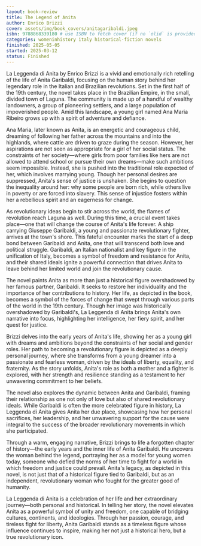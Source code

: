 ```yaml
---
layout: book-review
title: The Legend of Anita
author: Enrico Brizzi
cover: assets/img/book_covers/anitagaribaldi.jpeg
isbn: 9788868339180 # use ISBN to fetch cover (if no `olid` is provided, dashes are optional)
categories: womeninhistory italy historical-fiction novels
finished: 2025-05-05
started: 2025-03-12
status: Finished
---
```


La Leggenda di Anita by Enrico Brizzi is a vivid and emotionally rich retelling of the life of Anita Garibaldi, focusing on the human story behind her legendary role in the Italian and Brazilian revolutions. Set in the first half of the 19th century, the novel takes place in the Brazilian Empire, in the small, divided town of Laguna. The community is made up of a handful of wealthy landowners, a group of pioneering settlers, and a large population of impoverished people. Amid this landscape, a young girl named Ana Maria Ribeiro grows up with a spirit of adventure and defiance.

Ana Maria, later known as Anita, is an energetic and courageous child, dreaming of following her father across the mountains and into the highlands, where cattle are driven to graze during the season. However, her aspirations are not seen as appropriate for a girl of her social status. The constraints of her society—where girls from poor families like hers are not allowed to attend school or pursue their own dreams—make such ambitions seem impossible. Instead, she is pushed into the traditional role expected of her, which involves marrying young. Though her personal desires are suppressed, Anita's sense of justice is unshaken. She begins to question the inequality around her: why some people are born rich, while others live in poverty or are forced into slavery. This sense of injustice fosters within her a rebellious spirit and an eagerness for change.

As revolutionary ideas begin to stir across the world, the flames of revolution reach Laguna as well. During this time, a crucial event takes place—one that will change the course of Anita's life forever. A ship carrying Giuseppe Garibaldi, a young and passionate revolutionary fighter, arrives at the town's shore. This fateful encounter marks the start of a deep bond between Garibaldi and Anita, one that will transcend both love and political struggle. Garibaldi, an Italian nationalist and key figure in the unification of Italy, becomes a symbol of freedom and resistance for Anita, and their shared ideals ignite a powerful connection that drives Anita to leave behind her limited world and join the revolutionary cause.

The novel paints Anita as more than just a historical figure overshadowed by her famous partner, Garibaldi. It seeks to restore her individuality and the importance of her contributions to history. Her life, as depicted in the book, becomes a symbol of the forces of change that swept through various parts of the world in the 19th century. Though her image was historically overshadowed by Garibaldi's, La Leggenda di Anita brings Anita's own narrative into focus, highlighting her intelligence, her fiery spirit, and her quest for justice.

Brizzi delves into the early years of Anita's life, showing her as a young girl with dreams and ambitions beyond the constraints of her social and gender roles. Her path to becoming a revolutionary figure is depicted as a deeply personal journey, where she transforms from a young dreamer into a passionate and fearless woman, driven by the ideals of liberty, equality, and fraternity. As the story unfolds, Anita's role as both a mother and a fighter is explored, with her strength and resilience standing as a testament to her unwavering commitment to her beliefs.

The novel also explores the dynamic between Anita and Garibaldi, framing their relationship as one not only of love but also of shared revolutionary ideals. While Garibaldi is often the more celebrated figure in history, La Leggenda di Anita gives Anita her due place, showcasing how her personal sacrifices, her leadership, and her unwavering support for the cause were integral to the success of the broader revolutionary movements in which she participated.

Through a warm, engaging narrative, Brizzi brings to life a forgotten chapter of history—the early years and the inner life of Anita Garibaldi. He uncovers the woman behind the legend, portraying her as a model for young women today, someone who defied the norms of her time to fight for a world in which freedom and justice could prevail. Anita's legacy, as depicted in this novel, is not just that of a historical figure tied to Garibaldi, but as an independent, revolutionary woman who fought for the greater good of humanity.

La Leggenda di Anita is a celebration of her life and her extraordinary journey—both personal and historical. In telling her story, the novel elevates Anita as a powerful symbol of unity and freedom, one capable of bridging cultures, continents, and ideologies. Through her passion, courage, and tireless fight for liberty, Anita Garibaldi stands as a timeless figure whose influence continues to inspire, making her not just a historical hero, but a true revolutionary icon.
